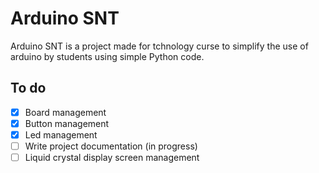 # Arduino SNT
Arduino SNT is a project made for tchnology curse to simplify the use of arduino by students using simple Python code.

## To do
- [X] Board management
- [X] Button management
- [X] Led management
- [ ] Write project documentation (in progress)
- [ ] Liquid crystal display screen management

